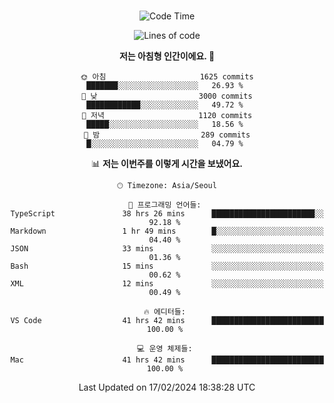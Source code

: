 <div align="center">

<br />

 <!--START_SECTION:waka-->
![Code Time](http://img.shields.io/badge/Code%20Time-2%2C095%20hrs%2037%20mins-blue)

![Lines of code](https://img.shields.io/badge/%EC%A0%80%EB%8A%94%20%EC%97%AC%ED%83%9C%EA%B9%8C%EC%A7%80%20-3.6%20million%20%EC%A4%84%EC%9D%98%20%EC%BD%94%EB%93%9C%EB%A5%BC%20%EC%9E%91%EC%84%B1%ED%96%88%EC%96%B4%EC%9A%94.-blue)

**저는 아침형 인간이에요. 🐤** 

```text
🌞 아침                     1625 commits        ███████░░░░░░░░░░░░░░░░░░   26.93 % 
🌆 낮　                     3000 commits        ████████████░░░░░░░░░░░░░   49.72 % 
🌃 저녁                     1120 commits        █████░░░░░░░░░░░░░░░░░░░░   18.56 % 
🌙 밤　                     289 commits         █░░░░░░░░░░░░░░░░░░░░░░░░   04.79 % 
```


📊 **저는 이번주를 이렇게 시간을 보냈어요.** 

```text
🕑︎ Timezone: Asia/Seoul

💬 프로그래밍 언어들: 
TypeScript               38 hrs 26 mins      ███████████████████████░░   92.18 % 
Markdown                 1 hr 49 mins        █░░░░░░░░░░░░░░░░░░░░░░░░   04.40 % 
JSON                     33 mins             ░░░░░░░░░░░░░░░░░░░░░░░░░   01.36 % 
Bash                     15 mins             ░░░░░░░░░░░░░░░░░░░░░░░░░   00.62 % 
XML                      12 mins             ░░░░░░░░░░░░░░░░░░░░░░░░░   00.49 % 

🔥 에디터들: 
VS Code                  41 hrs 42 mins      █████████████████████████   100.00 % 

💻 운영 체제들: 
Mac                      41 hrs 42 mins      █████████████████████████   100.00 % 
```


 Last Updated on 17/02/2024 18:38:28 UTC
<!--END_SECTION:waka-->

</div>

